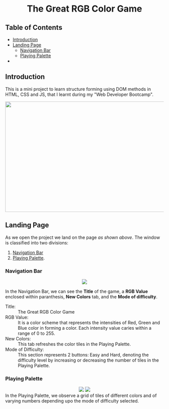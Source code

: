 <div align="center">

# The Great RGB Color Game
</div>


## Table of Contents
- [Introduction](#Introduction)
- [Landing Page](#Landing-Page)
  - [Navigation Bar](#Navigation-Bar)
  - [Playing Palette](#Playing-Palette)
- []()


## Introduction
This is a mini project to learn structure forming using DOM methods in HTML, CSS and JS, that I learnt during my "Web Developer Bootcamp".
<div align="center">
  <img src="https://github.com/gauravbisht005/Color-Guessing-Game/blob/master/assets/Easy.JPG" height="350" width="625">
</div>


## Landing Page
As we open the project we land on the page *as shown above*.
The window is classified into two divisions:<br/> 
1. [Navigation Bar](#Navigation-Bar)
2. [Playing Palette](#Playing-Palette).

### Navigation Bar
<div align="center">
  <img src="https://github.com/gauravbisht005/Color-Guessing-Game/blob/master/assets/Navigation Bar.JPG" height="" width="">
</div>

In the Navigation Bar, we can see the **Title** of the game, a **RGB Value** enclosed within paranthesis, **New Colors** tab, and the **Mode of difficulty**.
<dl>
  <dt>Title:</dt>
  <dd>The Great RGB Color Game</dd>
  <dt>RGB Value: </dt>
  <dd>It is a color scheme that represents the intensities of Red, Green and Blue color in forming a color. Each intensity value caries within a range of 0 to 255.</dd>
  <dt>New Colors:</dt>
  <dd>This tab refreshes the color tiles in the Playing Palette.</dd>
  <dt>Mode of Difficulty:</dt>
  <dd>This section represents 2 buttons: Easy and Hard, denoting the difficulty level by increasing or decreasing the number of tiles in the Playing Palette.</dd>
</dl>


### Playing Palette
<div align="center">
  <img src="https://github.com/gauravbisht005/Color-Guessing-Game/blob/master/assets/Playing Palette (Easy).JPG" height="" width="">
  <img src="https://github.com/gauravbisht005/Color-Guessing-Game/blob/master/assets/Playing Palette (Hard).JPG" height="" width="">
</div>
In the Playing Palette, we observe a grid of tiles of different colors and of varying numbers depending upo the mode of difficulty selected.
